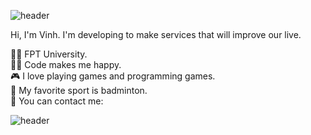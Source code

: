 ![header](https://capsule-render.vercel.app/api?type=wave&color=gradient&height=300&section=header&text=Hi%20there%20👋&fontSize=50)

Hi, I'm Vinh. I'm developing to make services that will improve our live.

👨‍🎓 FPT University. <br />
🧑‍💻 Code makes me happy. <br />
🎮 I love playing games and programming games. <br />
🏸 My favorite sport is badminton. <br />
🤙 You can contact me: <a class="fa fa-facebook-f" href="https://www.facebook.com/le.vinh.2013/"></a> <br />

![header](https://capsule-render.vercel.app/api?type=wave&color=gradient&height=300&section=footer&text=)
